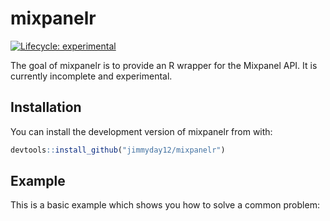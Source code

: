 
<!-- README.md is generated from README.Rmd. Please edit that file -->

# mixpanelr

<!-- badges: start -->

[![Lifecycle:
experimental](https://img.shields.io/badge/lifecycle-experimental-orange.svg)](https://lifecycle.r-lib.org/articles/stages.html#experimental)
<!-- badges: end -->

The goal of mixpanelr is to provide an R wrapper for the Mixpanel API.
It is currently incomplete and experimental.

## Installation

You can install the development version of mixpanelr from with:

``` r
devtools::install_github("jimmyday12/mixpanelr")
```

## Example

This is a basic example which shows you how to solve a common problem:
